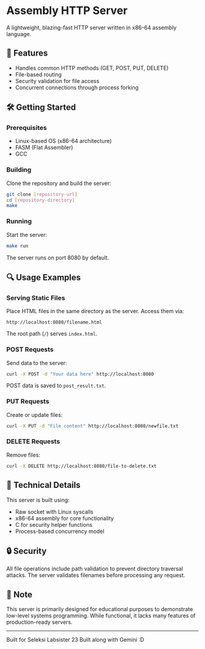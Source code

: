 # Assembly HTTP Server

A lightweight, blazing-fast HTTP server written in x86-64 assembly language.

## 🚀 Features

- Handles common HTTP methods (GET, POST, PUT, DELETE)
- File-based routing
- Security validation for file access
- Concurrent connections through process forking

## 🛠️ Getting Started

### Prerequisites

- Linux-based OS (x86-64 architecture)
- FASM (Flat Assembler)
- GCC

### Building

Clone the repository and build the server:

```bash
git clone [repository-url]
cd [repository-directory]
make
```

### Running

Start the server:

```bash
make run
```

The server runs on port 8080 by default.

## 🔍 Usage Examples

### Serving Static Files

Place HTML files in the same directory as the server. Access them via:

```
http://localhost:8080/filename.html
```

The root path (`/`) serves `index.html`.

### POST Requests

Send data to the server:

```bash
curl -X POST -d "Your data here" http://localhost:8080
```

POST data is saved to `post_result.txt`.

### PUT Requests

Create or update files:

```bash
curl -X PUT -d "File content" http://localhost:8080/newfile.txt
```

### DELETE Requests

Remove files:

```bash
curl -X DELETE http://localhost:8080/file-to-delete.txt
```

## 🔧 Technical Details

This server is built using:

- Raw socket with Linux syscalls
- x86-64 assembly for core functionality
- C for security helper functions
- Process-based concurrency model

## 🔒 Security

All file operations include path validation to prevent directory traversal attacks. The server validates filenames before processing any request.

## 📝 Note

This server is primarily designed for educational purposes to demonstrate low-level systems programming. While functional, it lacks many features of production-ready servers.

---

Built for Seleksi Labsister 23
Built along with Gemini :D
